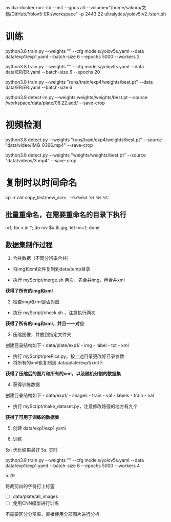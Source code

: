 nvidia-docker run -itd --init --gpus all --volume="/home/sakura/文档/GitHub/Yolov5-ER:/workspace" -p 2443:22 ultralytics/yolov5:v2 /start.sh

# 训练

python3.8 train.py --weights "" --cfg models/yolov5s.yaml --data data/exp1/exp1.yaml --batch-size 6 --epochs 5000 --workers 2


python3.8 train.py --weights "" --cfg models/yolov5s.yaml --data data/ER/ER.yaml --batch-size 6 --epochs 20

python3.8 train.py --weights "runs/train/exp4/weights/best.pt" --data data/ER/ER.yaml --batch-size 6

python3.8 detect-m.py --weights weights/weights/best.pt --source /workspace/data/plate/06.22.add/ --save-crop

# 视频检测
python3.8 detect.py --weights "runs/train/exp4/weights/best.pt" --source "data/video/IMG_0366.mp4" --save-crop

python3.8 detect.py --weights "weights/weights/best.pt" --source "data/videos/3.mp4" --save-crop



# 复制时以时间命名

cp -r old copy_test/new_`date '+%Y%m%d_%H.%M.%S'`


## 批量重命名，在需要重命名的目录下执行

i=1; for x in *; do mv $x $i.jpg; let i=i+1; done





## 数据集制作过程

1. 合并数据（不同分辨率合并）

 - 将img和xml文件复制到data/temp目录
 * 执行 myScript/merge.sh 两次，先合并img，再合并xml

 **获得了所有的img和xml**

2. 检查img和xml是否对应

  - 执行 myScript/check.sh ，注意执行两次

 **获得了所有的img和xml，并且一一对应**

3. 压缩图像，并放到指定文件夹

  创建目录结构如下
        - data/plate/exp1/
          - img
          - label
          - txt
          - xml

 - 执行 myScript/prePics.py，按上述目录更改好目录参数
 - 将所有的xml也复制到 data/plate/exp1/xml下

 **获得了压缩后的图片和所有的xml，以及随机分割的数据集**

4. 获得训练数据

  创建目录结构如下
        - data/exp1/
          - images
            - train
            - val
          - labels
            - train
            - val

  - 执行 myScript/make_dataset.py，注意修改路径的地方有九个

 **获得了可用于训练的数据集**

5. 创建 data/exp1/exp1.yaml

6. 训练

5x: 优化结果最好
5s: 实时

python3.8 train.py --weights "" --cfg models/yolov5s.yaml --data data/exp1/exp1.yaml --batch-size 6 --epochs 5000 --workers 4


5.29

将裁剪出的字符打上标签

- [ ] data/plate/all_images
- [ ] 使用CNN模型进行训练

不需要区分分辨率，直接使用全部图片进行分析




